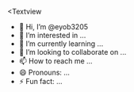 <Textview
- 👋 Hi, I’m @eyob3205
- 👀 I’m interested in ...
- 🌱 I’m currently learning ...
- 💞️ I’m looking to collaborate on ...
- 📫 How to reach me ...
- 😄 Pronouns: ...
- ⚡ Fun fact: ...

<!---
eyob3205/eyob3205 is a ✨ special ✨ repository because its `README.md` (this file) appears on your GitHub profile.
You can click the Preview link to take a look at your changes.
---/>
